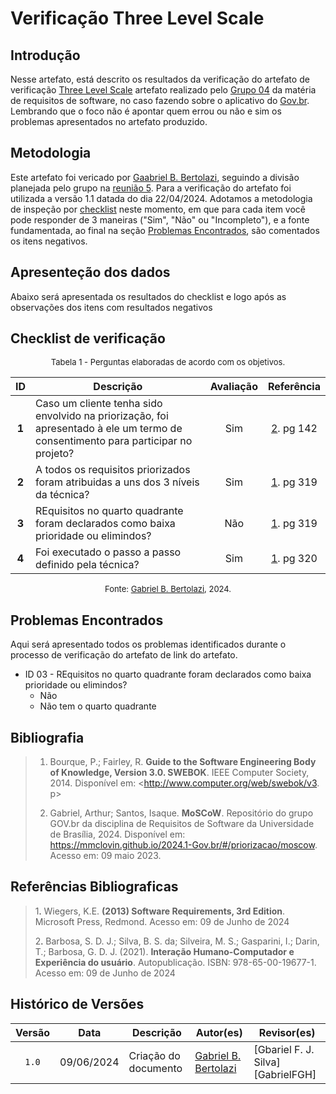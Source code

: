 # Verificação Three Level Scale
## Introdução

Nesse artefato, está descrito os resultados da verificação do artefato de verificação [Three Level Scale](https://mmclovin.github.io/2024.1-Gov.br/#/priorizacao/ThreeLevelScale) artefato realizado pelo [Grupo 04](https://mmclovin.github.io/2024.1-Gov.br/#/README) da matéria de requisitos de software, no caso fazendo sobre o aplicativo do [Gov.br](https://play.google.com/store/apps/details?id=br.gov.meugovbr&hl=pt_BR&gl=US). Lembrando que o foco não é apontar quem errou ou não e sim os problemas apresentados no artefato produzido.

## Metodologia

Este artefato foi vericado por [Gaabriel B. Bertolazi](https://github.com/Bertolazi), seguindo a divisão planejada pelo grupo na [reunião 5](https://mmclovin.github.io/2024.1-App_Correios/atas/ata5/). Para a verificação do artefato foi utilizada a versão 1.1 datada do dia 22/04/2024. Adotamos a metodologia de inspeção por [checklist](#checklist-de-verificacao) neste momento, em que para cada item você pode responder de 3 maneiras ("Sim", "Não" ou "Incompleto"), e a fonte fundamentada, ao final na seção [Problemas Encontrados](#problemas-encontrados), são comentados os itens negativos.

## Apresenteção dos dados 

Abaixo será apresentada os resultados do checklist e logo após as observações dos itens com resultados negativos 

## Checklist de verificação

<font size="2"><p style="text-align: center">Tabela 1 - Perguntas elaboradas de acordo com os objetivos.</p></font>

<center>

| ID | Descrição | Avaliação | Referência|
|:--:| --------- | :-------: | :-------: |
| **1** | Caso um cliente tenha sido envolvido na priorização, foi apresentado à ele um termo de consentimento para participar no projeto? | Sim | <a href="#ref2">2</a>. pg 142 |
| **2** | A todos os requisitos priorizados foram atribuidas a uns dos 3 níveis da técnica? | Sim | <a href="#ref1">1</a>. pg 319 |
| **3** | REquisitos no quarto quadrante foram declarados como baixa prioridade ou elimindos? | Não | <a href="#ref1">1</a>. pg 319 |
| **4** | Foi executado o passo a passo definido pela técnica?  | Sim | <a href="#ref1">1</a>. pg 320 |


</center>

<font size="2"><p style="text-align: center">Fonte: [Gabriel B. Bertolazi](https://github.com/Bertolazi), 2024.</p></font>

## Problemas Encontrados

Aqui será apresentado todos os problemas identificados durante o processo de verificação do artefato de link do artefato.

- ID 03 - REquisitos no quarto quadrante foram declarados como baixa prioridade ou elimindos? 
    - Não
    - Não tem o quarto quadrante

## Bibliografia

> 1. Bourque, P.; Fairley, R. **Guide to the Software Engineering Body of Knowledge, Version 3.0. SWEBOK**. IEEE Computer Society, 2014. Disponível em: <http://www.computer.org/web/swebok/v3. p>
>
>2. Gabriel, Arthur; Santos, Isaque. **MoSCoW**. Repositório do grupo GOV.br da disciplina de Requisitos de Software da Universidade de Brasília, 2024. Disponível em: <https://mmclovin.github.io/2024.1-Gov.br/#/priorizacao/moscow>. Acesso em: 09 maio 2023.


## Referências Bibliograficas

> 1<a id="ref1">.</a> Wiegers, K.E. **(2013) Software Requirements, 3rd Edition**. Microsoft Press, Redmond. Acesso em: 09 de Junho de 2024
>
> 2<a id="ref2">.</a> Barbosa, S. D. J.; Silva, B. S. da; Silveira, M. S.; Gasparini, I.; Darin, T.; Barbosa, G. D. J. (2021). **Interação Humano-Computador e Experiência do usuário**. Autopublicação. ISBN: 978-65-00-19677-1. Acesso em: 09 de Junho de 2024

## Histórico de Versões

| Versão | Data | Descrição | Autor(es) | Revisor(es) |
| :----: | :--: | --------- | ----------- | ------ |
| `1.0`  | 09/06/2024 | Criação do documento |[Gabriel B. Bertolazi](https://github.com/Bertolazi) | [Gbariel F. J. Silva][GabrielFGH] |



